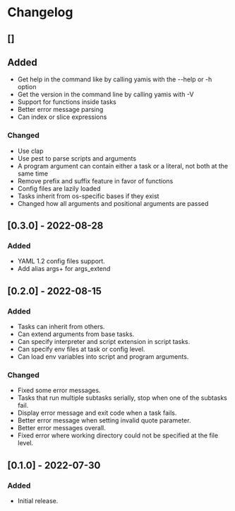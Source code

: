 # Changelog

## []
## Added
- Get help in the command like by calling yamis with the --help or -h option
- Get the version in the command line by calling yamis with -V 
- Support for functions inside tasks
- Better error message parsing
- Can index or slice expressions

### Changed
- Use clap
- Use pest to parse scripts and arguments
- A program argument can contain either a task or a literal, not both at the same time
- Remove prefix and suffix feature in favor of functions
- Config files are lazily loaded
- Tasks inherit from os-specific bases if they exist
- Changed how all arguments and positional arguments are passed

## [0.3.0] - 2022-08-28
### Added
- YAML 1.2 config files support.
- Add alias args+ for args_extend

## [0.2.0] - 2022-08-15
### Added
- Tasks can inherit from others.
- Can extend arguments from base tasks.
- Can specify interpreter and script extension in script tasks.
- Can specify env files at task or config level.
- Can load env variables into script and program arguments.

### Changed
- Fixed some error messages.
- Tasks that run multiple subtasks serially, stop when one of the subtasks fail.
- Display error message and exit code when a task fails.
- Better error message when setting invalid quote parameter.
- Better error messages overall.
- Fixed error where working directory could not be specified at the file level.

## [0.1.0] - 2022-07-30
### Added
- Initial release.